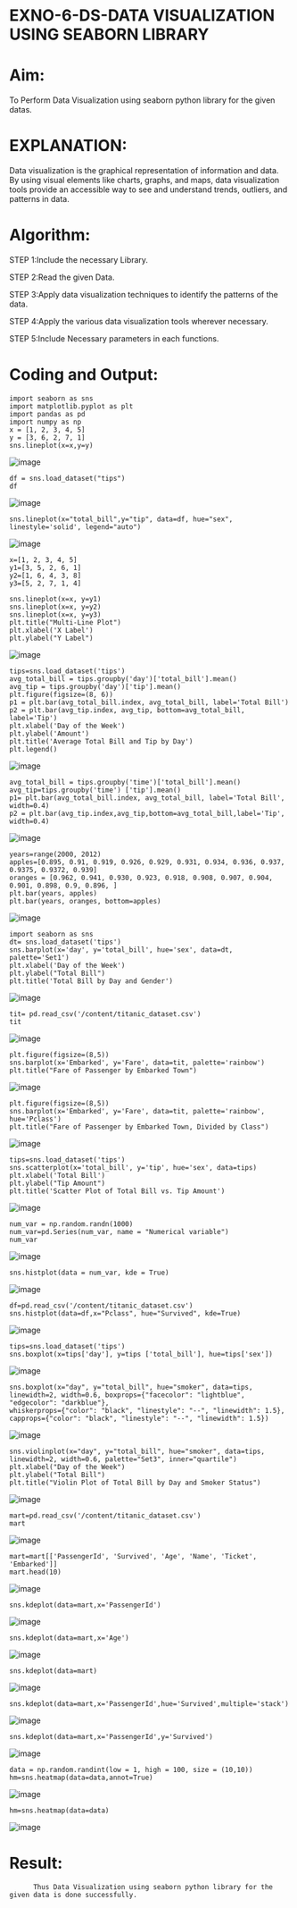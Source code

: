 # EXNO-6-DS-DATA VISUALIZATION USING SEABORN LIBRARY

# Aim:
  To Perform Data Visualization using seaborn python library for the given datas.

# EXPLANATION:
Data visualization is the graphical representation of information and data. By using visual elements like charts, graphs, and maps, data visualization tools provide an accessible way to see and understand trends, outliers, and patterns in data.

# Algorithm:
STEP 1:Include the necessary Library.

STEP 2:Read the given Data.

STEP 3:Apply data visualization techniques to identify the patterns of the data.

STEP 4:Apply the various data visualization tools wherever necessary.

STEP 5:Include Necessary parameters in each functions.

# Coding and Output:
```
import seaborn as sns
import matplotlib.pyplot as plt
import pandas as pd
import numpy as np
x = [1, 2, 3, 4, 5]
y = [3, 6, 2, 7, 1]
sns.lineplot(x=x,y=y)
```
![image](https://github.com/user-attachments/assets/48269e1b-c9eb-4b9a-bfa4-9718067cc094)

```
df = sns.load_dataset("tips")
df
```
![image](https://github.com/user-attachments/assets/1fc40de5-2340-4601-a84f-591e55109026)
```
sns.lineplot(x="total_bill",y="tip", data=df, hue="sex", linestyle='solid', legend="auto")
```
![image](https://github.com/user-attachments/assets/8e473cf1-b390-4ffb-b7ed-b62c665cfcef)
```
x=[1, 2, 3, 4, 5]
y1=[3, 5, 2, 6, 1]
y2=[1, 6, 4, 3, 8]
y3=[5, 2, 7, 1, 4]
```

```
sns.lineplot(x=x, y=y1)
sns.lineplot(x=x, y=y2)
sns.lineplot(x=x, y=y3)
plt.title("Multi-Line Plot")
plt.xlabel('X Label')
plt.ylabel("Y Label")
```
![image](https://github.com/user-attachments/assets/9488b382-cd3d-4c24-854e-063743848f9f)
```
tips=sns.load_dataset('tips')
avg_total_bill = tips.groupby('day')['total_bill'].mean()
avg_tip = tips.groupby('day')['tip'].mean()
plt.figure(figsize=(8, 6))
p1 = plt.bar(avg_total_bill.index, avg_total_bill, label='Total Bill')
p2 = plt.bar(avg_tip.index, avg_tip, bottom=avg_total_bill, label='Tip')
plt.xlabel('Day of the Week')
plt.ylabel('Amount')
plt.title('Average Total Bill and Tip by Day')
plt.legend()
```
![image](https://github.com/user-attachments/assets/9266e423-b149-495b-b430-f626c1789892)
```
avg_total_bill = tips.groupby('time')['total_bill'].mean()
avg_tip=tips.groupby('time') ['tip'].mean()
p1= plt.bar(avg_total_bill.index, avg_total_bill, label='Total Bill', width=0.4)
p2 = plt.bar(avg_tip.index,avg_tip,bottom=avg_total_bill,label='Tip', width=0.4)
```
![image](https://github.com/user-attachments/assets/78ea969c-c154-4fe0-a1db-92eef5bbb46d)
```
years=range(2000, 2012)
apples=[0.895, 0.91, 0.919, 0.926, 0.929, 0.931, 0.934, 0.936, 0.937, 0.9375, 0.9372, 0.939]
oranges = [0.962, 0.941, 0.930, 0.923, 0.918, 0.908, 0.907, 0.904, 0.901, 0.898, 0.9, 0.896, ]
plt.bar(years, apples)
plt.bar(years, oranges, bottom=apples)
```
![image](https://github.com/user-attachments/assets/0af96081-7da9-44cf-adf1-4ff12fc29201)
```
import seaborn as sns
dt= sns.load_dataset('tips')
sns.barplot(x='day', y='total_bill', hue='sex', data=dt, palette='Set1')
plt.xlabel('Day of the Week')
plt.ylabel("Total Bill")
plt.title('Total Bill by Day and Gender')
```
![image](https://github.com/user-attachments/assets/2078a978-135b-40ab-9993-87737e3d1d74)
```
tit= pd.read_csv('/content/titanic_dataset.csv')
tit
```
![image](https://github.com/user-attachments/assets/5a20ff8c-33bf-4c7f-815b-8bc9782c48c8)
```
plt.figure(figsize=(8,5))
sns.barplot(x='Embarked', y='Fare', data=tit, palette='rainbow')
plt.title("Fare of Passenger by Embarked Town")
```
![image](https://github.com/user-attachments/assets/6ce01748-9832-4de5-9e53-35707fa08abe)
```
plt.figure(figsize=(8,5))
sns.barplot(x='Embarked', y='Fare', data=tit, palette='rainbow', hue='Pclass')
plt.title("Fare of Passenger by Embarked Town, Divided by Class")
```
![image](https://github.com/user-attachments/assets/ae669f28-aaa0-48cf-9fc4-654590acd4f5)
```
tips=sns.load_dataset('tips')
sns.scatterplot(x='total_bill', y='tip', hue='sex', data=tips)
plt.xlabel('Total Bill')
plt.ylabel("Tip Amount")
plt.title('Scatter Plot of Total Bill vs. Tip Amount')
```
![image](https://github.com/user-attachments/assets/024fa79c-fb6d-46b4-aefe-57cacf7b741a)
```
num_var = np.random.randn(1000)
num_var=pd.Series(num_var, name = "Numerical variable")
num_var
```
![image](https://github.com/user-attachments/assets/c3ffecbf-ceb8-4bc9-b761-83af15a660bc)
```
sns.histplot(data = num_var, kde = True)
```
![image](https://github.com/user-attachments/assets/20569024-e599-4726-8361-5fa0506b531c)
```
df=pd.read_csv('/content/titanic_dataset.csv')
sns.histplot(data=df,x="Pclass", hue="Survived", kde=True)
```
![image](https://github.com/user-attachments/assets/0c7bf0fe-fc37-47df-84a0-e8245729ed07)
```
tips=sns.load_dataset('tips')
sns.boxplot(x=tips['day'], y=tips ['total_bill'], hue=tips['sex'])
```
![image](https://github.com/user-attachments/assets/ebfdc7a9-ee50-4921-9b57-b7b819e23bd8)
```
sns.boxplot(x="day", y="total_bill", hue="smoker", data=tips, linewidth=2, width=0.6, boxprops={"facecolor": "lightblue", "edgecolor": "darkblue"},
whiskerprops={"color": "black", "linestyle": "--", "linewidth": 1.5}, capprops={"color": "black", "linestyle": "--", "linewidth": 1.5})
```
![image](https://github.com/user-attachments/assets/f65ffe95-8d33-4d89-8185-7da9594d6f52)
```
sns.violinplot(x="day", y="total_bill", hue="smoker", data=tips, linewidth=2, width=0.6, palette="Set3", inner="quartile")
plt.xlabel("Day of the Week")
plt.ylabel("Total Bill")
plt.title("Violin Plot of Total Bill by Day and Smoker Status")
```
![image](https://github.com/user-attachments/assets/92b81054-8deb-4aa3-8ceb-863cb10ea9fc)
```
mart=pd.read_csv('/content/titanic_dataset.csv')
mart
```
![image](https://github.com/user-attachments/assets/0471cb6f-445d-477d-925d-c4e46aae5d18)
```
mart=mart[['PassengerId', 'Survived', 'Age', 'Name', 'Ticket', 'Embarked']]
mart.head(10)
```

![image](https://github.com/user-attachments/assets/29e2e430-1325-4c03-bf03-8811ace00686)
```
sns.kdeplot(data=mart,x='PassengerId')
```
![image](https://github.com/user-attachments/assets/f5619ae8-cd88-4a05-bdb1-1b4fcda36eaa)
```
sns.kdeplot(data=mart,x='Age')
```
![image](https://github.com/user-attachments/assets/c0dd3abb-06e4-4e20-a5ef-b0081442a63e)
```
sns.kdeplot(data=mart)
```
![image](https://github.com/user-attachments/assets/c39404ca-78c6-46c8-a0f9-4bb4cdb3769e)
```
sns.kdeplot(data=mart,x='PassengerId',hue='Survived',multiple='stack')
```
![image](https://github.com/user-attachments/assets/01fb46e4-f9b8-476f-b73a-3d22691bd77f)
```
sns.kdeplot(data=mart,x='PassengerId',y='Survived')
```
![image](https://github.com/user-attachments/assets/431d436c-0687-4ddf-94a4-c403c29f6c74)
```
data = np.random.randint(low = 1, high = 100, size = (10,10))
hm=sns.heatmap(data=data,annot=True)
```
![image](https://github.com/user-attachments/assets/d2563a90-4fdc-4195-b772-c6e6eef23018)
```
hm=sns.heatmap(data=data)
```
![image](https://github.com/user-attachments/assets/08917d7d-1a74-4c8b-b845-0b4eda03635f)




# Result:
          Thus Data Visualization using seaborn python library for the given data is done successfully.
 
